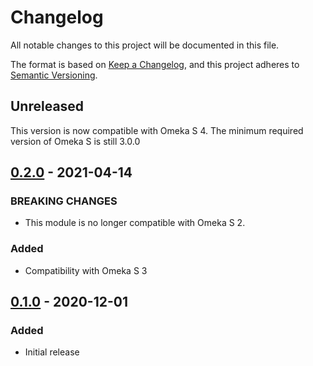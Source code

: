 # Changelog
All notable changes to this project will be documented in this file.

The format is based on [Keep a Changelog](https://keepachangelog.com/en/1.0.0/),
and this project adheres to [Semantic Versioning](https://semver.org/spec/v2.0.0.html).

## Unreleased

This version is now compatible with Omeka S 4. The minimum required version of
Omeka S is still 3.0.0

## [0.2.0] - 2021-04-14

### BREAKING CHANGES
- This module is no longer compatible with Omeka S 2.

### Added
- Compatibility with Omeka S 3

## [0.1.0] - 2020-12-01
### Added
- Initial release

[0.2.0]: https://github.com/biblibre/omeka-s-module-GuestRole/compare/v0.1.0...v0.2.0
[0.1.0]: https://github.com/biblibre/omeka-s-module-GuestRole/releases/tag/v0.1.0
